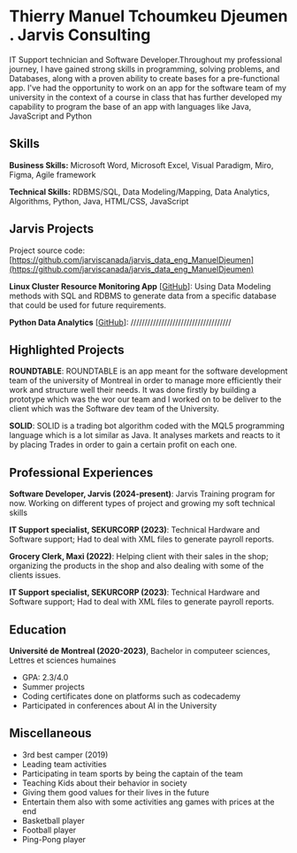 # Thierry Manuel Tchoumkeu Djeumen . Jarvis Consulting

IT Support technician and Software Developer.Throughout my professional journey, I have gained strong skills in programming, solving problems, and Databases, along with a proven ability to create bases for a pre-functional app. I've had the opportunity to work on an app for the software team of my university in the context of a course in class that has further developed my capability to program the base of an app with languages like Java, JavaScript and Python

## Skills

**Business Skills:** Microsoft Word, Microsoft Excel, Visual Paradigm, Miro, Figma, Agile framework

**Technical Skills:** RDBMS/SQL, Data Modeling/Mapping, Data Analytics, Algorithms, Python, Java, HTML/CSS, JavaScript

## Jarvis Projects

Project source code: [https://github.com/jarviscanada/jarvis_data_eng_ManuelDjeumen](https://github.com/jarviscanada/jarvis_data_eng_ManuelDjeumen)


**Linux Cluster Resource Monitoring App** [[GitHub](https://github.com/jarviscanada/jarvis_data_eng_ManuelDjeumen/tree/master/linux_sql)]: Using Data Modeling methods with SQL and RDBMS to generate data from a specific database that could be used for future requirements.

**Python Data Analytics** [[GitHub](https://github.com/jarviscanada/jarvis_data_eng_ManuelDjeumen/tree/master/python_data_anlytics)]: ////////////////////////////////////


## Highlighted Projects
**ROUNDTABLE**: ROUNDTABLE is an app meant for the software development team of the university of Montreal in order to manage more efficiently their work and structure well their needs. It was done firstly by building a prototype which was the wor our team and I worked on to be deliver to the client which was the Software dev team of the University.

**SOLID**: SOLID is a trading bot algorithm coded with the MQL5 programming language which is a lot similar as Java. It analyses markets and reacts to it by placing Trades in order to gain a certain profit on each one.


## Professional Experiences

**Software Developer, Jarvis (2024-present)**: Jarvis Training program for now. Working on different types of project and growing my soft technical skills

**IT Support specialist, SEKURCORP (2023)**: Technical Hardware and Software support; Had to deal with XML files to generate payroll reports.

**Grocery Clerk, Maxi (2022)**: Helping client with their sales in the shop; organizing the products in the shop and also dealing with some of the clients issues.

**IT Support specialist, SEKURCORP (2023)**: Technical Hardware and Software support; Had to deal with XML files to generate payroll reports.


## Education
**Université de Montreal (2020-2023)**, Bachelor in computeer sciences, Lettres et sciences humaines
- GPA: 2.3/4.0
- Summer projects
- Coding certificates done on platforms such as codecademy
- Participated in conferences about AI in the University


## Miscellaneous
- 3rd best camper (2019)
- Leading team activities
- Participating in team sports by being the captain of the team
- Teaching Kids about their behavior in society
- Giving them good values for their lives in the future
- Entertain them also with some activities ang games with prices at the end
- Basketball player
- Football player
- Ping-Pong player